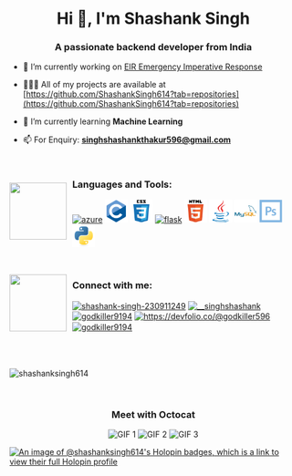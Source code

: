 <h1 align="center">Hi 👋, I'm Shashank Singh</h1>
<h3 align="center">A passionate backend developer from India</h3>

- 🔭 I’m currently working on [EIR Emergency Imperative Response](https://github.com/ShashankSingh614/EIR-Emergency-Imperative-Response-)
  
- 🧑🏻‍💻 All of my projects are available at [https://github.com/ShashankSingh614?tab=repositories](https://github.com/ShashankSingh614?tab=repositories)

- 🌱 I’m currently learning **Machine Learning**

- 📫 For Enquiry: **singhshashankthakur596@gmail.com**
<br>
<div style="display: flex; align-items: center;">
  <img align="left" width="100" height="100" src="https://octodex.github.com/images/baracktocat.jpg">
  <div style="margin-left: 10px;">
    <h3>Languages and Tools:</h3>
    <p>
      <a href="https://azure.microsoft.com/en-in/" target="_blank" rel="noreferrer"><img src="https://www.vectorlogo.zone/logos/microsoft_azure/microsoft_azure-icon.svg" alt="azure" width="40" height="40"/></a>
      <a href="https://www.cprogramming.com/" target="_blank" rel="noreferrer"><img src="https://raw.githubusercontent.com/devicons/devicon/master/icons/c/c-original.svg" alt="c" width="40" height="40"/></a>
      <a href="https://www.w3schools.com/css/" target="_blank" rel="noreferrer"><img src="https://raw.githubusercontent.com/devicons/devicon/master/icons/css3/css3-original-wordmark.svg" alt="css3" width="40" height="40"/></a>
      <a href="https://flask.palletsprojects.com/" target="_blank" rel="noreferrer"><img src="https://www.vectorlogo.zone/logos/pocoo_flask/pocoo_flask-icon.svg" alt="flask" width="40" height="40"/></a>
      <a href="https://www.w3.org/html/" target="_blank" rel="noreferrer"><img src="https://raw.githubusercontent.com/devicons/devicon/master/icons/html5/html5-original-wordmark.svg" alt="html5" width="40" height="40"/></a>
      <a href="https://www.java.com" target="_blank" rel="noreferrer"><img src="https://raw.githubusercontent.com/devicons/devicon/master/icons/java/java-original.svg" alt="java" width="40" height="40"/></a>
      <a href="https://www.mysql.com/" target="_blank" rel="noreferrer"><img src="https://raw.githubusercontent.com/devicons/devicon/master/icons/mysql/mysql-original-wordmark.svg" alt="mysql" width="40" height="40"/></a>
      <a href="https://www.photoshop.com/en" target="_blank" rel="noreferrer"><img src="https://raw.githubusercontent.com/devicons/devicon/master/icons/photoshop/photoshop-line.svg" alt="photoshop" width="40" height="40"/></a>
      <a href="https://www.python.org" target="_blank" rel="noreferrer"><img src="https://raw.githubusercontent.com/devicons/devicon/master/icons/python/python-original.svg" alt="python" width="40" height="40"/></a>
    </p>
  </div>
</div>
<br>

<div style="display: flex; align-items: center;">
  <img align="left" width="100" height="100" src="https://i.pinimg.com/originals/73/ed/50/73ed50d9bfde8459aa2407f561224508.png">
  <div style="margin-left: 10px;">
    <h3 align="left">Connect with me:</h3>
    <p align="left">
      <a href="https://linkedin.com/in/shashank-singh-230911249" target="blank"><img align="center" src="https://raw.githubusercontent.com/rahuldkjain/github-profile-readme-generator/master/src/images/icons/Social/linked-in-alt.svg" alt="shashank-singh-230911249" height="30" width="40" /></a>
      <a href="https://instagram.com/__singhshashank" target="blank"><img align="center" src="https://raw.githubusercontent.com/rahuldkjain/github-profile-readme-generator/master/src/images/icons/Social/instagram.svg" alt="__singhshashank" height="30" width="40" /></a>
      <a href="https://discord.gg/godkiller9194" target="blank"><img align="center" src="https://raw.githubusercontent.com/rahuldkjain/github-profile-readme-generator/master/src/images/icons/Social/discord.svg" alt="godkiller9194" height="30" width="40" /></a>
      <a href="https://dev.to/https://devfolio.co/@godkiller596" target="blank"><img align="center" src="https://raw.githubusercontent.com/rahuldkjain/github-profile-readme-generator/master/src/images/icons/Social/devto.svg" alt="https://devfolio.co/@godkiller596" height="30" width="40" /></a>
      <a href="https://discord.gg/godkiller9194" target="blank"><img align="center" src="https://raw.githubusercontent.com/rahuldkjain/github-profile-readme-generator/master/src/images/icons/Social/discord.svg" alt="godkiller9194" height="30" width="40" /></a>
    </p>
  </div>
</div>
<br>
<br>
<p><img align="center" src="https://github-readme-stats.vercel.app/api/top-langs?username=shashanksingh614&show_icons=true&locale=en&layout=compact" alt="shashanksingh614" /></p>
<br>
<h3 align="center">Meet with Octocat</h3>
<p align="center">
  <img src="https://octodex.github.com/images/daftpunktocat-guy.gif" width="30%" alt="GIF 1">
  <img src="https://assets-v2.lottiefiles.com/a/6ae30608-1152-11ee-a832-8bf47b1739dd/KdwHDJSqNs.gif" width="30%" alt="GIF 2">
  <img src="https://raw.githubusercontent.com/gist/lqb2/48e43ee11e8f5b00542a/raw/75348d50e4a4516469287d0ca2e1a5a69cee07f6/forkit.gif" width="30%" alt="GIF 3">
</p>

[![An image of @shashanksingh614's Holopin badges, which is a link to view their full Holopin profile](https://holopin.me/shashanksingh614)](https://holopin.io/@shashanksingh614)
